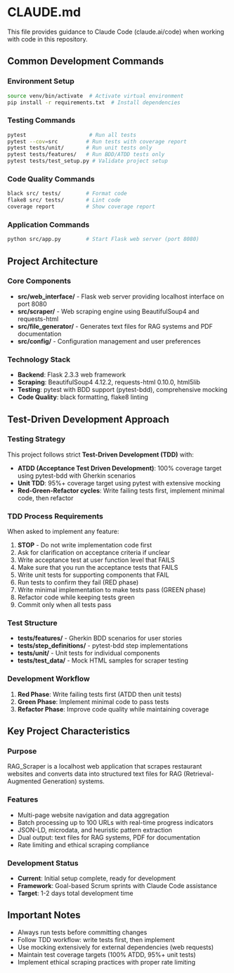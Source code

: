 # CLAUDE.md

This file provides guidance to Claude Code (claude.ai/code) when working with code in this repository.

## Common Development Commands

### Environment Setup
```bash
source venv/bin/activate  # Activate virtual environment
pip install -r requirements.txt  # Install dependencies
```

### Testing Commands
```bash
pytest                    # Run all tests
pytest --cov=src         # Run tests with coverage report
pytest tests/unit/       # Run unit tests only
pytest tests/features/   # Run BDD/ATDD tests only
pytest tests/test_setup.py # Validate project setup
```

### Code Quality Commands
```bash
black src/ tests/        # Format code
flake8 src/ tests/       # Lint code
coverage report          # Show coverage report
```

### Application Commands
```bash
python src/app.py        # Start Flask web server (port 8080)
```

## Project Architecture

### Core Components
- **src/web_interface/** - Flask web server providing localhost interface on port 8080
- **src/scraper/** - Web scraping engine using BeautifulSoup4 and requests-html
- **src/file_generator/** - Generates text files for RAG systems and PDF documentation
- **src/config/** - Configuration management and user preferences

### Technology Stack
- **Backend**: Flask 2.3.3 web framework
- **Scraping**: BeautifulSoup4 4.12.2, requests-html 0.10.0, html5lib
- **Testing**: pytest with BDD support (pytest-bdd), comprehensive mocking
- **Code Quality**: black formatting, flake8 linting

## Test-Driven Development Approach

### Testing Strategy
This project follows strict **Test-Driven Development (TDD)** with:
- **ATDD (Acceptance Test Driven Development)**: 100% coverage target using pytest-bdd with Gherkin scenarios
- **Unit TDD**: 95%+ coverage target using pytest with extensive mocking
- **Red-Green-Refactor cycles**: Write failing tests first, implement minimal code, then refactor

### TDD Process Requirements
When asked to implement any feature:
1. **STOP** - Do not write implementation code first
2. Ask for clarification on acceptance criteria if unclear
3. Write acceptance test at user function level that FAILS
4. Make sure that you run the acceptance tests that FAILS
5. Write unit tests for supporting components that FAIL
6. Run tests to confirm they fail (RED phase)
7. Write minimal implementation to make tests pass (GREEN phase)
8. Refactor code while keeping tests green
9. Commit only when all tests pass

### Test Structure
- **tests/features/** - Gherkin BDD scenarios for user stories
- **tests/step_definitions/** - pytest-bdd step implementations
- **tests/unit/** - Unit tests for individual components
- **tests/test_data/** - Mock HTML samples for scraper testing

### Development Workflow
1. **Red Phase**: Write failing tests first (ATDD then unit tests)
2. **Green Phase**: Implement minimal code to pass tests
3. **Refactor Phase**: Improve code quality while maintaining coverage

## Key Project Characteristics

### Purpose
RAG_Scraper is a localhost web application that scrapes restaurant websites and converts data into structured text files for RAG (Retrieval-Augmented Generation) systems.

### Features
- Multi-page website navigation and data aggregation
- Batch processing up to 100 URLs with real-time progress indicators
- JSON-LD, microdata, and heuristic pattern extraction
- Dual output: text files for RAG systems, PDF for documentation
- Rate limiting and ethical scraping compliance

### Development Status
- **Current**: Initial setup complete, ready for development
- **Framework**: Goal-based Scrum sprints with Claude Code assistance
- **Target**: 1-2 days total development time

## Important Notes

- Always run tests before committing changes
- Follow TDD workflow: write tests first, then implement
- Use mocking extensively for external dependencies (web requests)
- Maintain test coverage targets (100% ATDD, 95%+ unit tests)
- Implement ethical scraping practices with proper rate limiting

